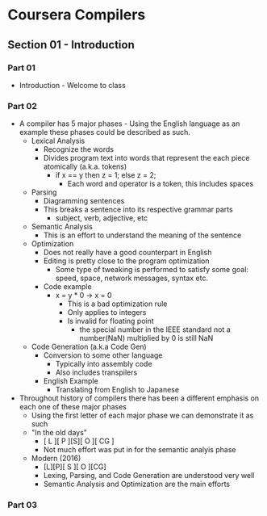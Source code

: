 # Coursera Compilers
## Section 01 - Introduction
### Part 01
* Introduction - Welcome to class

### Part 02
* A compiler has 5 major phases - Using the English language as an example these phases could be described as such.
  * Lexical Analysis
    * Recognize the words
    * Divides program text into words that represent the each piece atomically (a.k.a. tokens)
      * if x == y then z = 1;  else z = 2;
        * Each word and operator is a token, this includes spaces
  * Parsing
    * Diagramming sentences
    * This breaks a sentence into its respective grammar parts
      * subject, verb, adjective, etc
  * Semantic Analysis
    * This is an effort to understand the meaning of the sentence
  * Optimization
    * Does not really have a good counterpart in English
    * Editing is pretty close to the program optimization
      * Some type of tweaking is performed to satisfy some goal: speed, space, network messages, syntax etc.
    * Code example
      * x = y * 0 -> x = 0
        * This is a bad optimization rule
        * Only applies to integers
        * Is invalid for floating point
          * the special number in the IEEE standard not a number(NaN) multiplied by 0 is still NaN
  * Code Generation (a.k.a Code Gen)
    * Conversion to some other language
      * Typically into assembly code
      * Also includes transpilers
    * English Example
      * Translating from English to Japanese
* Throughout history of compilers there has been a different emphasis on each one of these major phases
  * Using the first letter of each major phase we can demonstrate it as such
  * "In the old days" 
    * [   L   ][   P   ][S][   O   ][   CG   ]
    * Not much effort was put in for the semantic analyis phase
  * Modern (2016)
    * [L][P][   S   ][       O       ][CG]
    * Lexing, Parsing, and Code Generation are understood very well
    * Semantic Analysis and Optimization are the main efforts
    
### Part 03
